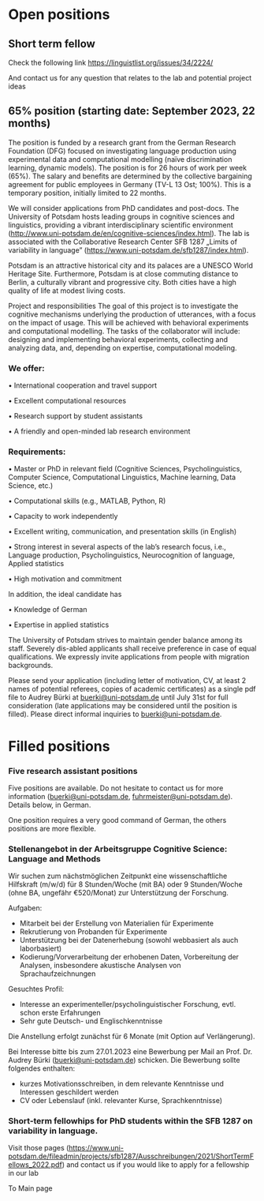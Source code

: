 
# Open positions

## Short term fellow
Check the following link 
https://linguistlist.org/issues/34/2224/

And contact us for any question that relates to the lab and potential project ideas


## 65% position (starting date: September 2023, 22 months)

The position is funded by a research grant from the German Research Foundation (DFG) focused on investigating language production using experimental data and computational modelling (naïve discrimination learning, dynamic models). The position is for 26 hours of work per week (65%). The salary and benefits are determined by the collective bargaining agreement for public employees in Germany (TV-L 13 Ost; 100%). This is a temporary position, initially limited to 22 months.

We will consider applications from PhD candidates and post-docs. 
The University of Potsdam hosts leading groups in cognitive sciences and linguistics, providing a vibrant interdisciplinary scientific environment (http://www.uni-potsdam.de/en/cognitive-sciences/index.html). The lab is associated with the Collaborative Research Center SFB 1287 „Limits of variability in language” (https://www.uni-potsdam.de/sfb1287/index.html).

Potsdam is an attractive historical city and its palaces are a UNESCO World Heritage Site. Furthermore, Potsdam is at close commuting distance to Berlin, a culturally vibrant and progressive city. Both cities have a high quality of life at modest living costs.

Project and responsibilities
The goal of this project is to investigate the cognitive mechanisms underlying the production of utterances, with a focus on the impact of usage. This will be achieved with behavioral experiments and computational modelling. The tasks of the collaborator will include: designing and implementing behavioral experiments, collecting and analyzing data, and, depending on expertise, computational modeling.

### We offer:

•	International cooperation and travel support

•	Excellent computational resources 

•	Research support by student assistants

•	A friendly and open-minded lab research environment

### Requirements: 

•	Master  or PhD in relevant field (Cognitive Sciences, Psycholinguistics, Computer Science, Computational Linguistics, Machine learning, Data Science, etc.)

•	Computational skills (e.g., MATLAB, Python, R)

•	Capacity to work independently

•	Excellent writing, communication, and presentation skills (in English)

•	Strong interest in several aspects of the lab’s research focus, i.e., Language production, Psycholinguistics, Neurocognition of language, Applied statistics

•	High motivation and commitment


In addition, the ideal candidate has

•	Knowledge of German

•	Expertise in applied statistics


The University of Potsdam strives to maintain gender balance among its staff. Severely dis-abled applicants shall receive preference in case of equal qualifications. We expressly invite applications from people with migration backgrounds.

Please send your application (including letter of motivation, CV, at least 2 names of potential referees, copies of academic certificates) as a single pdf file to Audrey Bürki at buerki@uni-potsdam.de until July 31st for full consideration (late applications may be considered until the position is filled). Please direct informal inquiries to buerki@uni-potsdam.de.



# Filled positions

### Five research assistant positions
Five positions are available. Do not hesitate to contact us for more information (buerki@uni-potsdam.de, fuhrmeister@uni-potsdam.de). Details below, in German.

One position requires a very good command of German, the others positions are more flexible. 


### Stellenangebot in der Arbeitsgruppe Cognitive Science: Language and Methods

Wir suchen zum nächstmöglichen Zeitpunkt eine wissenschaftliche Hilfskraft (m/w/d) für 8 Stunden/Woche (mit BA) oder 9 Stunden/Woche (ohne BA, ungefähr €520/Monat) zur Unterstützung der Forschung.


Aufgaben:
- Mitarbeit bei der Erstellung von Materialien für Experimente
- Rekrutierung von Probanden für Experimente
- Unterstützung bei der Datenerhebung (sowohl webbasiert als auch laborbasiert)
- Kodierung/Vorverarbeitung der erhobenen Daten, Vorbereitung der Analysen, insbesondere akustische Analysen von Sprachaufzeichnungen

Gesuchtes Profil:
- Interesse an experimenteller/psycholinguistischer Forschung, evtl. schon erste Erfahrungen
- Sehr gute Deutsch- und Englischkenntnisse

Die Anstellung erfolgt zunächst für 6 Monate (mit Option auf Verlängerung).

Bei Interesse bitte bis zum 27.01.2023 eine Bewerbung per Mail an Prof. Dr. Audrey Bürki (buerki@uni-potsdam.de) schicken. Die Bewerbung sollte folgendes enthalten: 
- kurzes Motivationsschreiben, in dem relevante Kenntnisse und Interessen geschildert werden
- CV oder Lebenslauf (inkl. relevanter Kurse, Sprachkenntnisse)



### Short-term fellowhips for PhD students within the SFB 1287 on variability in language. 

Visit those pages (https://www.uni-potsdam.de/fileadmin/projects/sfb1287/Ausschreibungen/2021/ShortTermFellows_2022.pdf) and contact us if you would like to apply for a fellowship in our lab

To Main page
